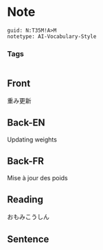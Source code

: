 # Note
```
guid: N:T35M!A>M
notetype: AI-Vocabulary-Style
```

### Tags
```
```

## Front
重み更新

## Back-EN
Updating weights

## Back-FR
Mise à jour des poids

## Reading
おもみこうしん

## Sentence

